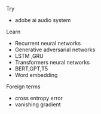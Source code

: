 Try 
- adobe ai audio system 

Learn 
- Recurrent neural networks 
- Generative adversarial networks 
- LSTM ,GRU 
- Transformers neural networks 
- BERT,GPT,T5 
- Word embedding 

Foreign terms 
- cross entropy error 
- vanishing gradient 